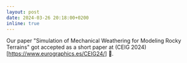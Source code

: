 ```yaml
---
layout: post
date: 2024-03-26 20:18:00+0200
inline: true
---
```


Our paper "Simulation of Mechanical Weathering for Modeling Rocky Terrains" got accepted as a short paper at (CEIG 2024)[https://www.eurographics.es/CEIG24/] 🥳.